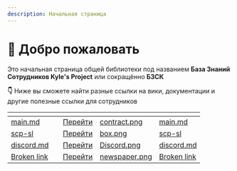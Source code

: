 ```yaml
---
description: Начальная страница
---
```


# 👋 Добро пожаловать

Это начальная страница общей библиотеки под названием **База Знаний Сотрудников Kyle's Project** или сокращённо **БЗСК**

**👇** Ниже вы сможете найти разные ссылки на вики, документации и другие полезные ссылки для сотрудников

<table data-view="cards"><thead><tr><th></th><th></th><th></th><th data-hidden data-card-cover data-type="files"></th><th data-hidden data-card-target data-type="content-ref"></th></tr></thead><tbody><tr><td><a data-mention href="regulation/main.md">main.md</a></td><td></td><td><a href="regulation/main.md">Перейти</a></td><td><a href=".gitbook/assets/contract.png">contract.png</a></td><td><a href="regulation/main.md">main.md</a></td></tr><tr><td><a data-mention href="documentation/scp-sl/">scp-sl</a></td><td></td><td><a href="documentation/scp-sl/">Перейти</a></td><td><a href=".gitbook/assets/box.png">box.png</a></td><td><a href="documentation/scp-sl/">scp-sl</a></td></tr><tr><td><a data-mention href="documentation/discord.md">discord.md</a></td><td></td><td><a href="documentation/discord.md">Перейти</a></td><td><a href=".gitbook/assets/Discord.png">Discord.png</a></td><td><a href="documentation/discord.md">discord.md</a></td></tr><tr><td><a data-mention href="broken-reference">Broken link</a></td><td></td><td><a href="broken-reference">Перейти</a></td><td><a href=".gitbook/assets/newspaper.png">newspaper.png</a></td><td><a href="broken-reference">Broken link</a></td></tr></tbody></table>

